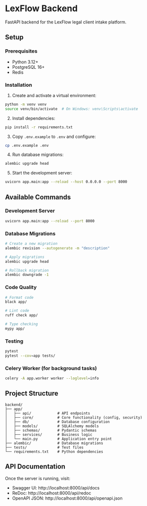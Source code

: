 # LexFlow Backend

FastAPI backend for the LexFlow legal client intake platform.

## Setup

### Prerequisites
- Python 3.12+
- PostgreSQL 16+
- Redis

### Installation

1. Create and activate a virtual environment:
```bash
python -m venv venv
source venv/bin/activate  # On Windows: venv\Scripts\activate
```

2. Install dependencies:
```bash
pip install -r requirements.txt
```

3. Copy `.env.example` to `.env` and configure:
```bash
cp .env.example .env
```

4. Run database migrations:
```bash
alembic upgrade head
```

5. Start the development server:
```bash
uvicorn app.main:app --reload --host 0.0.0.0 --port 8000
```

## Available Commands

### Development Server
```bash
uvicorn app.main:app --reload --port 8000
```

### Database Migrations
```bash
# Create a new migration
alembic revision --autogenerate -m "description"

# Apply migrations
alembic upgrade head

# Rollback migration
alembic downgrade -1
```

### Code Quality
```bash
# Format code
black app/

# Lint code
ruff check app/

# Type checking
mypy app/
```

### Testing
```bash
pytest
pytest --cov=app tests/
```

### Celery Worker (for background tasks)
```bash
celery -A app.worker worker --loglevel=info
```

## Project Structure

```
backend/
├── app/
│   ├── api/            # API endpoints
│   ├── core/           # Core functionality (config, security)
│   ├── db/             # Database configuration
│   ├── models/         # SQLAlchemy models
│   ├── schemas/        # Pydantic schemas
│   ├── services/       # Business logic
│   └── main.py         # Application entry point
├── alembic/            # Database migrations
├── tests/              # Test files
└── requirements.txt    # Python dependencies
```

## API Documentation

Once the server is running, visit:
- Swagger UI: http://localhost:8000/api/docs
- ReDoc: http://localhost:8000/api/redoc
- OpenAPI JSON: http://localhost:8000/api/openapi.json
